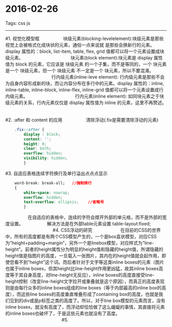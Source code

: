 ﻿
# 2016-02-26
Tags: css js 

---

#1. 视觉化模型框
　　　　　块级元素(blocking-levelelement):块级元素是那些视觉上会被格式化成块状的元素，通俗一点来说就 是那些会换新行的元素。display 属性的：block, list-item, table, flex, grid 值都可以将一个元素设置成块级元素。
　　　　　
　　　　　块元素(block element):块元素是 display 属性值为 block 的元素，它应该是 块级元素 的一个子集，而不是等同的，一个 块元素 是一个 块级元素，但一个 块级元素 不一定是一个 块元素，所以不要混淆。
　　　　　
　　　　　行内级元素(inline-leve  element):  行内级元素是那些不会为自身内容形成新的块，而让内容分布在多行中的元素。display 属性的：inline, inline-table, inline-block, inline-flex, inline-grid 值都可以将一个元素设置成行内级元素。
　　　　　
　　　　　行内元素(inline element): 如同块元素之于块级元素的关系，行内元素仅仅是 display 属性值为 inline 的元素，这里不再赘述。
　　　　　

#2. :after 和 content 的应用
　　　　　清除浮动(.fix是需要清除浮动的元素)
```css
    .fix::after {
        display : block;
        content: '';
        height: 0;
        clear: both;
        overflow: hidden;
        visibility: hidden;
        }
```

#3. 自适应表格连续字符换行及单行溢出点点点显示 
```css
    word-break: break-all;   //强制换行
    {
        white-space: nowrap;
        overflow: hidden;
        text-overflow: ellipsis;    //省略号
        }
```
　　　　　在自适应的表格中，连续的字符会撑开外部的单元格，而不是外部的宽度设置。
　　　　　解决方法是在外部table元素设置 table-layout:fixed;
　　　　　
　　　　　
#4. CSS浮动的研究
　　　　　　在目前的CSS的世界中，所有的高度都是有两个CSS模型产生的，一个是box盒状模型，对应CSS为”height+padding+margin”，另外一个是linebox模型，对应样式为”line-height”。前者的height属性分为明显的height值和隐藏的height值，所谓隐藏的height值是指图片的高度，一旦载入一张图片，其内在的height值就会起作用，即使您看不到”height”这个词。而后者针对于文字等这类inline boxes的元素（图片也属于inline boxes，但其height比line-height作用更凶猛，故其inline boxes高度等于其自身高度，对line-height无反应），inline boxes的高度直接受line-height控制（改变line-height文字拉开或重叠就是这个原因），而真正的高度表现则是由每行众多的inline boxes组成的line boxes（等于内部最高的inline box的高度），而这些line boxes的高度垂直堆叠形成了containing box的高度，也就是我们见到的div或是p标签之类的高度了。所以，对于line box模型的元素而言，没有inline boxes，就没有高度了，而浮动却恰恰做了这么龌龊的事情，其直接将元素的inline boxes也破坏了，于是这些元素也就没有了高度。
　　　　　　
　　　　　　
#5. <script> async 和 defer
　　　　script脚本不设置任何属性。HTML文档解析过程中，遇到script文档时，会停止解析HTML文档，发送请求获取script文档（如果是外部文档的话）。脚本执行后，才恢复HTMl文档解析。　　设置async属性后，在HTML解析的同时，下载script文档。script文档下载完成后，HTMl解析会暂停，来执行script文档.                     设置defer属性后，在HTML解析的同时，下载script脚本。但只有在HTML解析完成后，才执行script文档。同时，defer属性保证脚本按照其在文档中出现的顺序执行。
　


